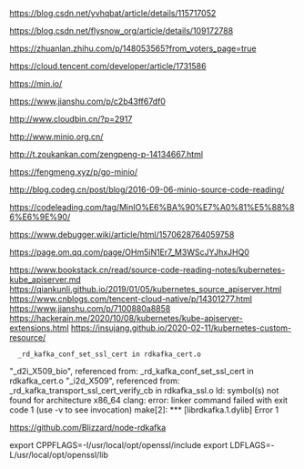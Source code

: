 https://blog.csdn.net/yvhqbat/article/details/115717052

https://blog.csdn.net/flysnow_org/article/details/109172788

https://zhuanlan.zhihu.com/p/148053565?from_voters_page=true

https://cloud.tencent.com/developer/article/1731586

https://min.io/

https://www.jianshu.com/p/c2b43ff67df0

http://www.cloudbin.cn/?p=2917

http://www.minio.org.cn/

http://t.zoukankan.com/zengpeng-p-14134667.html


https://fengmeng.xyz/p/go-minio/

http://blog.codeg.cn/post/blog/2016-09-06-minio-source-code-reading/

https://codeleading.com/tag/MinIO%E6%BA%90%E7%A0%81%E5%88%86%E6%9E%90/

https://www.debugger.wiki/article/html/1570628764059758

https://page.om.qq.com/page/OHm5iN1Er7_M3WScJYJhxJHQ0





https://www.bookstack.cn/read/source-code-reading-notes/kubernetes-kube_apiserver.md
https://qiankunli.github.io/2019/01/05/kubernetes_source_apiserver.html
https://www.cnblogs.com/tencent-cloud-native/p/14301277.html
https://www.jianshu.com/p/7100880a8858
https://hackerain.me/2020/10/08/kubernetes/kube-apiserver-extensions.html
https://insujang.github.io/2020-02-11/kubernetes-custom-resource/



      _rd_kafka_conf_set_ssl_cert in rdkafka_cert.o
  "_d2i_X509_bio", referenced from:
      _rd_kafka_conf_set_ssl_cert in rdkafka_cert.o
  "_i2d_X509", referenced from:
      _rd_kafka_transport_ssl_cert_verify_cb in rdkafka_ssl.o
ld: symbol(s) not found for architecture x86_64
clang: error: linker command failed with exit code 1 (use -v to see invocation)
make[2]: *** [librdkafka.1.dylib] Error 1


https://github.com/Blizzard/node-rdkafka

export CPPFLAGS=-I/usr/local/opt/openssl/include
export LDFLAGS=-L/usr/local/opt/openssl/lib
